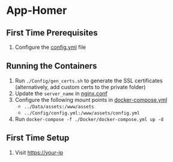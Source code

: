# App-Homer

## First Time Prerequisites

1. Configure the [config.yml](./Config/config.yml) file

## Running the Containers

1. Run `./Config/gen_certs.sh` to generate the SSL certificates (alternatively,
   add custom certs to the private folder)
2. Update the `server_name` in [nginx.conf](./Config/nginx.conf)
3. Configure the following mount points in [docker-compose.yml](./Docker/docker-compose.yml)
    * `../Data/assets:/www/assets`
    * `../Config/config.yml:/www/assets/config.yml`
4. Run `docker-compose -f ./Docker/docker-compose.yml up -d`

## First Time Setup

1. Visit <https://your-ip>
